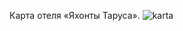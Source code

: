 Карта отеля «Яхонты Таруса».
![karta](https://img-fotki.yandex.ru/get/135076/121639917.dd/0_15da2a_4729846c_orig)
